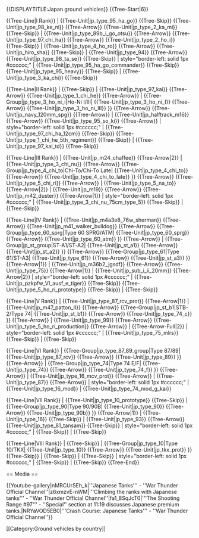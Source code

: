 {{DISPLAYTITLE:Japan ground vehicles}}
{{Tree-Start|6}}

{{Tree-Line|I Rank}}
|
{{Tree-Unit|jp_type_95_ha_go}}
{{Tree-Skip}}
{{Tree-Unit|jp_type_98_ke_ni}}
{{Tree-Arrow}}
{{Tree-Unit|jp_type_2_ka_mi}}
{{Tree-Skip}}
|
{{Tree-Unit|jp_type_89b_i_go_otsu}}
{{Tree-Arrow}}
{{Tree-Unit|jp_type_97_chi_ha}}
{{Tree-Arrow}}
{{Tree-Unit|jp_type_2_ho_i}}
{{Tree-Skip}}
|
{{Tree-Unit|jp_type_4_ho_ro}}
{{Tree-Arrow}}
{{Tree-Unit|jp_hiro_sha}}
{{Tree-Skip}}
|
{{Tree-Unit|jp_type_94}}
{{Tree-Arrow}}
{{Tree-Unit|jp_type_98_ta_se}}
{{Tree-Skip}}
| style="border-left: solid 1px #cccccc;" |
{{Tree-Unit|jp_type_95_ha_go_commander}}
{{Tree-Skip}}
{{Tree-Unit|jp_type_95_heavy}}
{{Tree-Skip}}
|
{{Tree-Unit|jp_type_3_ka_chi}}
{{Tree-Skip}}

{{Tree-Line|II Rank}}
|
{{Tree-Skip}}
|
{{Tree-Unit|jp_type_97_kai}}
{{Tree-Arrow}}
{{Tree-Unit|jp_type_1_chi_he}}
{{Tree-Arrow}}
|
{{Tree-Group|jp_type_3_ho_ni_i|Ho-Ni I/III|
  {{Tree-Unit|jp_type_3_ho_ni_I}}
{{Tree-Arrow}}
{{Tree-Unit|jp_type_3_ho_ni_III}}
}}
{{Tree-Arrow}}
{{Tree-Unit|jp_navy_120mm_spg}}
{{Tree-Arrow}}
|
{{Tree-Unit|jp_halftrack_m16}}
{{Tree-Arrow}}
{{Tree-Unit|jp_type_95_so_ki}}
{{Tree-Arrow}}
| style="border-left: solid 1px #cccccc;" |
{{Tree-Unit|jp_type_97_chi_ha_12cm}}
{{Tree-Skip}}
{{Tree-Unit|jp_type_1_chi_he_5th_regiment}}
{{Tree-Skip}}
|
{{Tree-Unit|jp_type_97_kai_td}}
{{Tree-Skip}}

{{Tree-Line|III Rank}}
|
{{Tree-Unit|jp_m24_chaffee}}
{{Tree-Arrow|2}}
|
{{Tree-Unit|jp_type_3_chi_nu}}
{{Tree-Arrow}}
{{Tree-Group|jp_type_4_chi_to|Chi-To/Chi-To Late|
  {{Tree-Unit|jp_type_4_chi_to}}
{{Tree-Arrow}}
{{Tree-Unit|jp_type_4_chi_to_late}}
}}
{{Tree-Arrow}}
{{Tree-Unit|jp_type_5_chi_ri}}
{{Tree-Arrow}}
|
{{Tree-Unit|jp_type_5_na_to}}
{{Tree-Arrow|2}}
|
{{Tree-Unit|jp_m19}}
{{Tree-Arrow}}
{{Tree-Unit|jp_m42_duster}}
{{Tree-Arrow|1}}
| style="border-left: solid 1px #cccccc;" |
{{Tree-Unit|jp_type_3_chi_nu_75cm_type_5}}
{{Tree-Skip}}
|
{{Tree-Skip}}

{{Tree-Line|IV Rank}}
|
{{Tree-Unit|jp_m4a3e8_76w_sherman}}
{{Tree-Arrow}}
{{Tree-Unit|jp_m41_walker_bulldog}}
{{Tree-Arrow}}
{{Tree-Group|jp_type_60_sprg|Type 60 SPRG/ATM|
  {{Tree-Unit|jp_type_60_sprg}}
{{Tree-Arrow}}
{{Tree-Unit|jp_type_60_atm}}
}}
{{Tree-Arrow}}
|
{{Tree-Group|jp_st_group|ST-A1/ST-A2|
  {{Tree-Unit|jp_st_a1}}
{{Tree-Arrow}}
{{Tree-Unit|jp_st_a2}}
}}
{{Tree-Arrow}}
{{Tree-Group|jp_type_61|Type 61/ST-A3|
  {{Tree-Unit|jp_type_61}}
{{Tree-Arrow}}
{{Tree-Unit|jp_st_a3}}
}}
{{Tree-Arrow|1}}
|
{{Tree-Unit|jp_m36b2_jgsdf}}
{{Tree-Arrow}}
{{Tree-Unit|jp_type_75}}
{{Tree-Arrow|1}}
|
{{Tree-Unit|jp_sub_i_ii_20mm}}
{{Tree-Arrow|2}}
| style="border-left: solid 1px #cccccc;" |
{{Tree-Unit|jp_pzkpfw_VI_ausf_e_tiger}}
{{Tree-Skip}}
{{Tree-Unit|jp_type_5_ho_ri_prototype}}
{{Tree-Skip}}
|
{{Tree-Skip}}

{{Tree-Line|V Rank}}
|
{{Tree-Unit|jp_type_87_rcv_prot}}
{{Tree-Arrow|1}}
|
{{Tree-Unit|jp_m47_patton_II}}
{{Tree-Arrow}}
{{Tree-Group|jp_st_b1|STB-2/Type 74|
  {{Tree-Unit|jp_st_b1}}
{{Tree-Arrow}}
{{Tree-Unit|jp_type_74_c}}
}}
{{Tree-Arrow}}
|
{{Tree-Unit|jp_type_99}}
{{Tree-Arrow}}
{{Tree-Unit|jp_type_5_ho_ri_production}}
{{Tree-Arrow}}
|
{{Tree-Arrow-Full|2}}
| style="border-left: solid 1px #cccccc;" |
{{Tree-Unit|jp_type_75_mlrs}}
{{Tree-Skip}}
|
{{Tree-Skip}}

{{Tree-Line|VI Rank}}
|
{{Tree-Group|jp_type_87_89_group|Type 87/89|
  {{Tree-Unit|jp_type_87_rcv}}
{{Tree-Arrow}}
{{Tree-Unit|jp_type_89}}
}}
{{Tree-Arrow}}
|
{{Tree-Group|jp_type_74|Type 74 E/F|
  {{Tree-Unit|jp_type_74}}
{{Tree-Arrow}}
{{Tree-Unit|jp_type_74_f}}
}}
{{Tree-Arrow}}
|
{{Tree-Unit|jp_type_16_mcv_prot}}
{{Tree-Arrow}}
|
{{Tree-Unit|jp_type_87}}
{{Tree-Arrow}}
| style="border-left: solid 1px #cccccc;" |
{{Tree-Unit|jp_type_16_mod}}
|
{{Tree-Unit|jp_type_74_mod_g_kai}}

{{Tree-Line|VII Rank}}
|
{{Tree-Unit|jp_type_10_prototype}}
{{Tree-Skip}}
|
{{Tree-Group|jp_type_90|Type 90/90B|
  {{Tree-Unit|jp_type_90}}
{{Tree-Arrow}}
{{Tree-Unit|jp_type_90b}}
}}
{{Tree-Arrow|1}}
|
{{Tree-Unit|jp_type_16}}
{{Tree-Skip}}
|
{{Tree-Unit|jp_type_93}}
{{Tree-Arrow}}
{{Tree-Unit|jp_type_81_tansam}}
{{Tree-Skip}}
| style="border-left: solid 1px #cccccc;" |
{{Tree-Skip}}
|
{{Tree-Skip}}

{{Tree-Line|VIII Rank}}
|
{{Tree-Skip}}
|
{{Tree-Group|jp_type_10|Type 10/TKX|
  {{Tree-Unit|jp_type_10}}
{{Tree-Arrow}}
{{Tree-Unit|jp_tkx_prot}}
}}
{{Tree-Skip}}
|
{{Tree-Skip}}
|
{{Tree-Skip}}
| style="border-left: solid 1px #cccccc;" |
{{Tree-Skip}}
|
{{Tree-Skip}}
{{Tree-End}}

== Media ==

<!-- ''Excellent additions to the article would be video guides, screenshots from the game, and photos.'' -->

{{Youtube-gallery|nMRCUrSEh_k|'''Japanese Tanks''' - ''War Thunder Official Channel''|z6xmzvE-nWM|'''Climbing the ranks with Japanese tanks'''  - ''War Thunder Official Channel''|fa1_8SqJcT0|'''The Shooting Range #97''' - ''Special'' section at 11:19 discusses Japanese premium tanks.|NRYaVOD5EB0|'''Crash Course: Japanese Tanks'''  - ''War Thunder Official Channel''}}

[[Category:Ground vehicles by country]]

